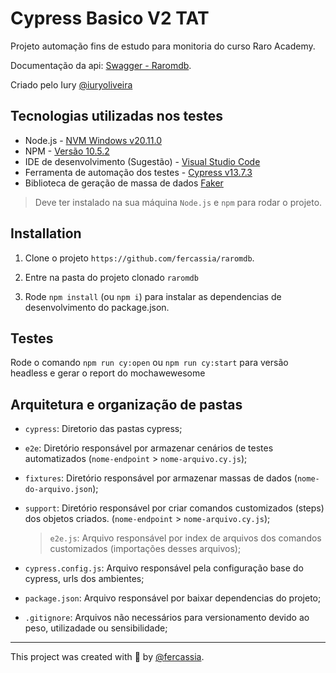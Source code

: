 # Cypress Basico V2 TAT

Projeto automação fins de estudo para monitoria do curso Raro Academy.



Documentação da api: [Swagger - Raromdb](https://raromdb-3c39614e42d4.herokuapp.com/swagger#/auth/AuthController_sigIn). 

Criado pelo Iury [@iuryoliveira](https://github.com/iuryoliveira)

## Tecnologias utilizadas nos testes

- Node.js - [NVM Windows v20.11.0](https://github.com/coreybutler/nvm-windows)
- NPM - [Versão 10.5.2](https://www.npmjs.com/package/npm/v/10.4.0)
- IDE de desenvolvimento (Sugestão) - [Visual Studio Code](httpscode.visualstudio.com)
- Ferramenta de automação dos testes - [Cypress v13.7.3](https://www.cypress.io/)
- Biblioteca de geração de massa de dados [Faker](https://fakerjs.dev/)

> Deve ter instalado na sua máquina `Node.js` e `npm` para rodar o projeto.

## Installation

1. Clone o projeto `https://github.com/fercassia/raromdb`.

2. Entre na pasta do projeto clonado `raromdb`

3. Rode `npm install` (ou `npm i`) para instalar as dependencias de desenvolvimento do package.json.

## Testes

Rode o comando `npm run cy:open` ou `npm run cy:start` para versão headless e gerar o report do mochawewesome

## Arquitetura e organização de pastas

- `cypress`: Diretorio das pastas cypress;

- `e2e`: Diretório responsável por armazenar cenários de testes automatizados (`nome-endpoint` > `nome-arquivo.cy.js`);

- `fixtures`: Diretório responsável por armazenar massas de dados (`nome-do-arquivo.json`);

- `support`: Diretório responsável por criar comandos customizados (steps) dos objetos criados. (`nome-endpoint` > `nome-arquivo.cy.js`);

    > `e2e.js`: Arquivo responsável por index de arquivos dos comandos customizados (importações desses arquivos);

- `cypress.config.js`: Arquivo responsável pela configuração base do cypress, urls dos ambientes;

- `package.json`: Arquivo responsável por baixar dependencias do projeto;

- `.gitignore`: Arquivos não necessários para versionamento devido ao peso, utilizadade ou sensibilidade;
___

This project was created with 💚 by [@fercassia](https://github.com/fercassia).
